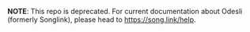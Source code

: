 **NOTE**: This repo is deprecated. For current documentation about Odesli (formerly Songlink), please head to https://song.link/help.
